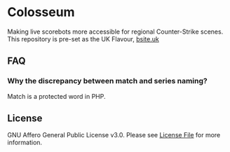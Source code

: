 # Colosseum

Making live scorebots more accessible for regional Counter-Strike scenes. This repository is pre-set as the UK Flavour, [bsite.uk](https://bsite.uk)

## FAQ

### Why the discrepancy between match and series naming?

Match is a protected word in PHP.

## License

GNU Affero General Public License v3.0. Please see [License File](LICENSE) for more information.
